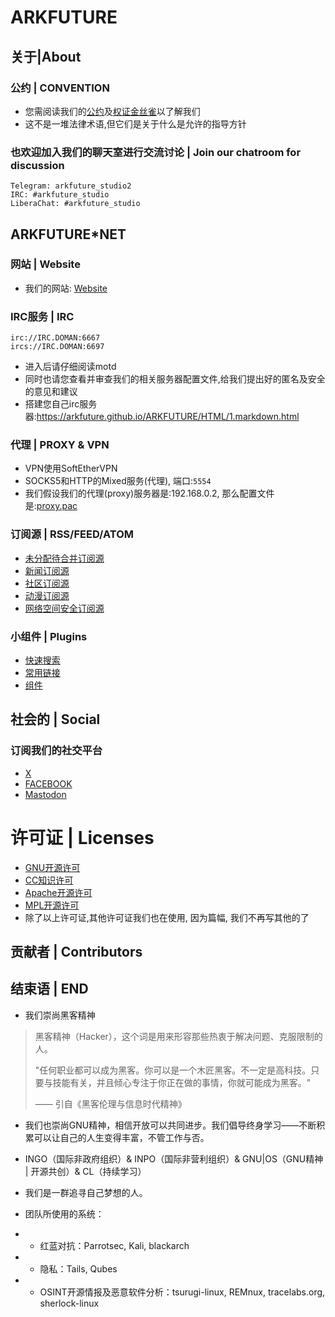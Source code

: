 # ARKFUTURE
## 关于|About
### 公约 | CONVENTION
* 您需阅读我们的[公约](arkfuture.md)及[权证金丝雀](warrant*canary.md)以了解我们
* 这不是一堆法律术语,但它们是关于什么是允许的指导方针
  
### 也欢迎加入我们的聊天室进行交流讨论 | Join our chatroom for discussion
```
Telegram: arkfuture_studio2
IRC: #arkfuture_studio
LiberaChat: #arkfuture_studio
```

## ARKFUTURE*NET
### 网站 | Website
* 我们的网站: [Website](https://arkfuture.github.io/)
  
### IRC服务 | IRC
```
irc://IRC.DOMAN:6667
ircs://IRC.DOMAN:6697
``` 
* 进入后请仔细阅读motd 
* 同时也请您查看并审查我们的相关服务器配置文件,给我们提出好的匿名及安全的意见和建议
* 搭建您自己irc服务器:https://arkfuture.github.io/ARKFUTURE/HTML/1.markdown.html

### 代理 | PROXY & VPN
* VPN使用SoftEtherVPN
* SOCKS5和HTTP的Mixed服务(代理), 端口:`5554`
* 我们假设我们的代理(proxy)服务器是:192.168.0.2, 那么配置文件是:[proxy.pac](../ARKFUTURE/RES/proxy.pac)

### 订阅源 | RSS/FEED/ATOM
* [未分配待合并订阅源](../ARKFUTURE/RES/rss.opml)
* [新闻订阅源](../ARKFUTURE/RES/news.opml)
* [社区订阅源](../ARKFUTURE/RES/bbs.opml)
* [动漫订阅源](../ARKFUTURE/RES/dm.opml)
* [网络空间安全订阅源](../ARKFUTURE/RES/cs.opml)

### 小组件 | Plugins
* [快速搜索](../ARKFUTURE/HTML/fl.html)
* [常用链接](../ARKFUTURE/HTML/link.html)
* [组件](../ARKFUTURE/HTML/zj.html)


## 社会的 | Social
### 订阅我们的社交平台
* [X](https://x.com/arkfuturestudio)
* [FACEBOOK](https://www.facebook.com/ARKFUTURE)
* [Mastodon](https://infosec.exchange/@arkfuture)

# 许可证 | Licenses
* [GNU开源许可](https://www.gnu.org/licenses/)
* [CC知识许可](https://creativecommons.org/licenses/)
* [Apache开源许可](https://www.apache.org/licenses/)
* [MPL开源许可](https://www.mozilla.org/en*US/MPL/)
* 除了以上许可证,其他许可证我们也在使用, 因为篇幅, 我们不再写其他的了


## 贡献者 | Contributors

## 结束语 | END
* 我们崇尚黑客精神

> 黑客精神（Hacker），这个词是用来形容那些热衷于解决问题、克服限制的人。
> 
> "任何职业都可以成为黑客。你可以是一个木匠黑客。不一定是高科技。只要与技能有关，并且倾心专注于你正在做的事情，你就可能成为黑客。"
> 
> —— 引自《黑客伦理与信息时代精神》

* 我们也崇尚GNU精神，相信开放可以共同进步。我们倡导终身学习——不断积累可以让自己的人生变得丰富，不管工作与否。

* INGO（国际非政府组织）& INPO（国际非营利组织）& GNU|OS（GNU精神 | 开源共创）& CL（持续学习）

* 我们是一群追寻自己梦想的人。

* 团队所使用的系统：
* *  红蓝对抗：Parrotsec, Kali, blackarch
* * 隐私：Tails, Qubes
* * OSINT开源情报及恶意软件分析：tsurugi-linux, REMnux, tracelabs.org, sherlock-linux
